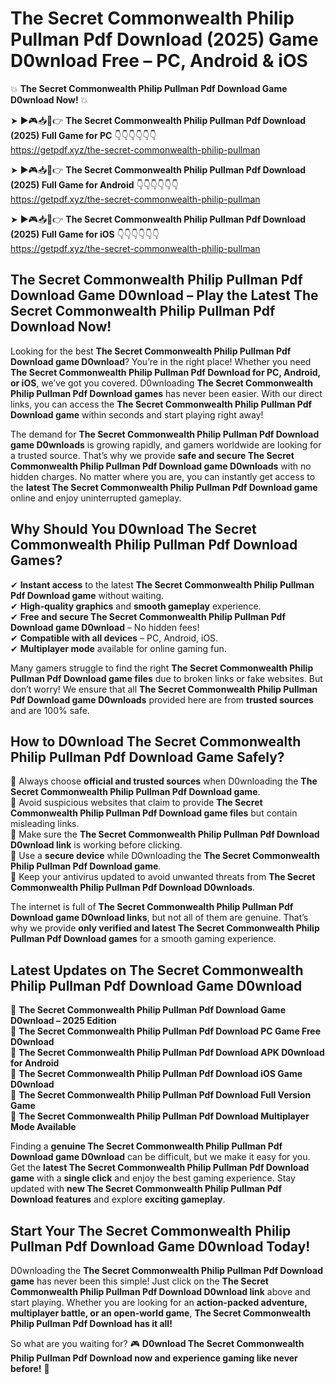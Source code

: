 # The Secret Commonwealth Philip Pullman Pdf Download (2025) Game D0wnload Free – PC, Android & iOS

💥 **The Secret Commonwealth Philip Pullman Pdf Download Game D0wnload Now!** 💥  

➤ ►🎮📥📱👉 **The Secret Commonwealth Philip Pullman Pdf Download (2025) Full Game for PC** 👇👇👇👇👇👇  
https://getpdf.xyz/the-secret-commonwealth-philip-pullman  

➤ ►🎮📥📱👉 **The Secret Commonwealth Philip Pullman Pdf Download (2025) Full Game for Android** 👇👇👇👇👇👇  
https://getpdf.xyz/the-secret-commonwealth-philip-pullman  

➤ ►🎮📥📱👉 **The Secret Commonwealth Philip Pullman Pdf Download (2025) Full Game for iOS** 👇👇👇👇👇👇  
https://getpdf.xyz/the-secret-commonwealth-philip-pullman  

## The Secret Commonwealth Philip Pullman Pdf Download Game D0wnload – Play the Latest The Secret Commonwealth Philip Pullman Pdf Download Now!

Looking for the best **The Secret Commonwealth Philip Pullman Pdf Download game D0wnload**? You’re in the right place! Whether you need **The Secret Commonwealth Philip Pullman Pdf Download for PC, Android, or iOS**, we’ve got you covered. D0wnloading **The Secret Commonwealth Philip Pullman Pdf Download games** has never been easier. With our direct links, you can access the **The Secret Commonwealth Philip Pullman Pdf Download game** within seconds and start playing right away!  

The demand for **The Secret Commonwealth Philip Pullman Pdf Download game D0wnloads** is growing rapidly, and gamers worldwide are looking for a trusted source. That’s why we provide **safe and secure The Secret Commonwealth Philip Pullman Pdf Download game D0wnloads** with no hidden charges. No matter where you are, you can instantly get access to the **latest The Secret Commonwealth Philip Pullman Pdf Download game** online and enjoy uninterrupted gameplay.  

## **Why Should You D0wnload The Secret Commonwealth Philip Pullman Pdf Download Games?**  

✔ **Instant access** to the latest **The Secret Commonwealth Philip Pullman Pdf Download game** without waiting.  
✔ **High-quality graphics** and **smooth gameplay** experience.  
✔ **Free and secure The Secret Commonwealth Philip Pullman Pdf Download game D0wnload** – No hidden fees!  
✔ **Compatible with all devices** – PC, Android, iOS.  
✔ **Multiplayer mode** available for online gaming fun.  

Many gamers struggle to find the right **The Secret Commonwealth Philip Pullman Pdf Download game files** due to broken links or fake websites. But don’t worry! We ensure that all **The Secret Commonwealth Philip Pullman Pdf Download game D0wnloads** provided here are from **trusted sources** and are 100% safe.  

## **How to D0wnload The Secret Commonwealth Philip Pullman Pdf Download Game Safely?**  

📌 Always choose **official and trusted sources** when D0wnloading the **The Secret Commonwealth Philip Pullman Pdf Download game**.  
📌 Avoid suspicious websites that claim to provide **The Secret Commonwealth Philip Pullman Pdf Download game files** but contain misleading links.  
📌 Make sure the **The Secret Commonwealth Philip Pullman Pdf Download D0wnload link** is working before clicking.  
📌 Use a **secure device** while D0wnloading the **The Secret Commonwealth Philip Pullman Pdf Download game**.  
📌 Keep your antivirus updated to avoid unwanted threats from **The Secret Commonwealth Philip Pullman Pdf Download D0wnloads**.  

The internet is full of **The Secret Commonwealth Philip Pullman Pdf Download game D0wnload links**, but not all of them are genuine. That’s why we provide **only verified and latest The Secret Commonwealth Philip Pullman Pdf Download games** for a smooth gaming experience.  

## **Latest Updates on The Secret Commonwealth Philip Pullman Pdf Download Game D0wnload**  

🔹 **The Secret Commonwealth Philip Pullman Pdf Download Game D0wnload – 2025 Edition**  
🔹 **The Secret Commonwealth Philip Pullman Pdf Download PC Game Free D0wnload**  
🔹 **The Secret Commonwealth Philip Pullman Pdf Download APK D0wnload for Android**  
🔹 **The Secret Commonwealth Philip Pullman Pdf Download iOS Game D0wnload**  
🔹 **The Secret Commonwealth Philip Pullman Pdf Download Full Version Game**  
🔹 **The Secret Commonwealth Philip Pullman Pdf Download Multiplayer Mode Available**  

Finding a **genuine The Secret Commonwealth Philip Pullman Pdf Download game D0wnload** can be difficult, but we make it easy for you. Get the **latest The Secret Commonwealth Philip Pullman Pdf Download game** with a **single click** and enjoy the best gaming experience. Stay updated with **new The Secret Commonwealth Philip Pullman Pdf Download features** and explore **exciting gameplay**.  

## **Start Your The Secret Commonwealth Philip Pullman Pdf Download Game D0wnload Today!**  

D0wnloading the **The Secret Commonwealth Philip Pullman Pdf Download game** has never been this simple! Just click on the **The Secret Commonwealth Philip Pullman Pdf Download D0wnload link** above and start playing. Whether you are looking for an **action-packed adventure, multiplayer battle, or an open-world game**, **The Secret Commonwealth Philip Pullman Pdf Download has it all!**  

So what are you waiting for? 🎮 **D0wnload The Secret Commonwealth Philip Pullman Pdf Download now and experience gaming like never before!** 🚀  